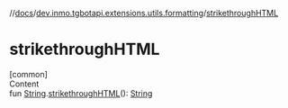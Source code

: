 //[docs](../../index.md)/[dev.inmo.tgbotapi.extensions.utils.formatting](index.md)/[strikethroughHTML](strikethrough-h-t-m-l.md)



# strikethroughHTML  
[common]  
Content  
fun [String](https://kotlinlang.org/api/latest/jvm/stdlib/kotlin/-string/index.html).[strikethroughHTML](strikethrough-h-t-m-l.md)(): [String](https://kotlinlang.org/api/latest/jvm/stdlib/kotlin/-string/index.html)  



